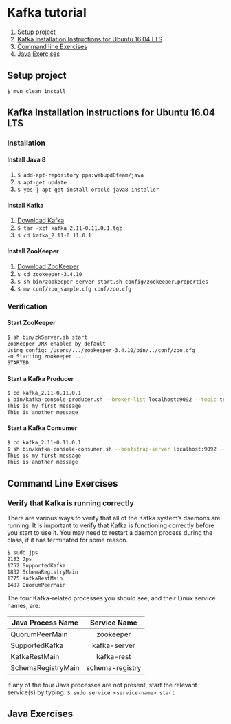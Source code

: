 # Kafka tutorial


1. [Setup project](#setup)
2. [Kafka Installation Instructions for Ubuntu 16.04 LTS](#install)
3. [Command line Exercises](#CommandExercises)
4. [Java Exercises](#JavaExercises)


<a name="setup"></a>
## Setup project
`$ mvn clean install`

<a name="install"></a>
## Kafka Installation Instructions for Ubuntu 16.04 LTS

### Installation

#### Install Java 8
 1. `$ add-apt-repository ppa:webupd8team/java`
 2. `$ apt-get update`
 3. `$ yes | apt-get install oracle-java8-installer`

#### Install Kafka
 1. [Download Kafka](https://www.apache.org/dyn/closer.cgi?path=/kafka/0.11.0.1/kafka_2.11-0.11.0.1.tgz)
 2. `$ tar -xzf kafka_2.11-0.11.0.1.tgz`
 3. `$ cd kafka_2.11-0.11.0.1`
 
#### Install ZooKeeper 
 1. [Download ZooKeeper](http://apache.mirrors.spacedump.net/zookeeper/stable/)
 2. `$ cd zookeeper-3.4.10`
 2. `$ sh bin/zookeeper-server-start.sh config/zookeeper.properties`
 3. `$ mv conf/zoo_sample.cfg conf/zoo.cfg`

 
### Verification

#### Start ZooKeeper
```bash
$ sh bin/zkServer.sh start
ZooKeeper JMX enabled by default
Using config: /Users/.../zookeeper-3.4.10/bin/../conf/zoo.cfg
-n Starting zookeeper ... 
STARTED
```
#### Start a Kafka Producer
```bash
$ cd kafka_2.11-0.11.0.1
$ bin/kafka-console-producer.sh --broker-list localhost:9092 --topic test
This is my first message
This is another message   
```

#### Start a Kafka Consumer
```bash
$ cd kafka_2.11-0.11.0.1
$ sh bin/kafka-console-consumer.sh --bootstrap-server localhost:9092 --topic test --from-beginning
This is my first message
This is another message 
```
 
 <a name="CommandExercises"></a>
## Command Line Exercises

### Verify that Kafka is running correctly
There are various ways to verify that all of the Kafka system’s daemons are running. It is important to verify that Kafka is functioning correctly before you start to use it. You may need to restart a daemon process during the class, if it has terminated for some reason.

```bash
$ sudo jps
2183 Jps1752 SupportedKafka 
1832 SchemaRegistryMain 
1775 KafkaRestMain 
1487 QuorumPeerMain
```
The four Kafka-related processes you should see, and their Linux service names, are:

| Java Process Name        | Service Name           | 
| ------------- |:-------------:| 
| QuorumPeerMain      | zookeeper | 
| SupportedKafka      | kafka-server      |  
| KafkaRestMain | kafka-rest     |   
| SchemaRegistryMain | schema-registry |
 
If any of the four Java processes are not present, start the relevant service(s) by typing: `$ sudo service <service-name> start` 
 
  <a name="JavaExercises"></a>
## Java Exercises